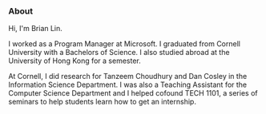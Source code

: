 ### About

Hi, I'm Brian Lin.

I worked as a Program Manager at Microsoft. I graduated from Cornell University with a Bachelors of Science. I also studied abroad at the University of Hong Kong for a semester.

At Cornell, I did research for Tanzeem Choudhury and Dan Cosley in the Information Science Department. I was also a Teaching Assistant for the Computer Science Department and I helped cofound TECH 1101, a series of seminars to help students learn how to get an internship.